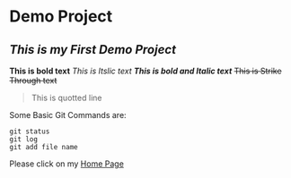 # Demo Project
## ***This is my First Demo Project***
**This is bold text**
*This is Itslic text*
***This is bold and Italic text***
~~This is Strike Through text~~

>This is quotted line

Some Basic Git Commands are:

```
git status
git log
git add file name
```

Please click on my [Home Page](www.google.com)
